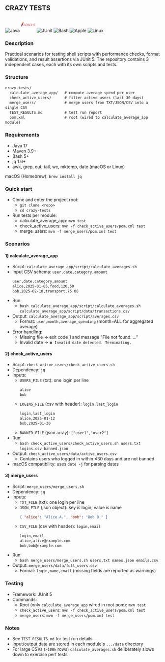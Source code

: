 ## CRAZY TESTS

<p>
  <img alt="Java" src="https://cdn.jsdelivr.net/gh/devicons/devicon/icons/java/java-original.svg" height="48" />
  <img alt="Maven" src="https://raw.githubusercontent.com/devicons/devicon/master/icons/apache/apache-original-wordmark.svg" height="48" />
  <img alt="JUnit" src="https://cdn.jsdelivr.net/gh/devicons/devicon/icons/junit/junit-original-wordmark.svg" height="48" />
  <img alt="Bash" src="https://cdn.jsdelivr.net/gh/devicons/devicon/icons/bash/bash-original.svg" height="48" />
  <img alt="Apple" src="https://cdn.jsdelivr.net/gh/devicons/devicon/icons/apple/apple-original.svg" height="48" />
  <img alt="Linux" src="https://cdn.jsdelivr.net/gh/devicons/devicon/icons/linux/linux-original.svg" height="48" />
</p>

### Description

Practical scenarios for testing shell scripts with performance checks, format validations, and result assertions via JUnit 5. The repository contains 3 independent cases, each with its own scripts and tests.

### Structure

```
crazy-tests/
  calculate_average_app/   # compute average spend per user
  check_active_users/      # filter active users (last 30 days)
  merge_users/             # merge users from TXT/JSON/CSV into a single CSV
  TEST_RESULTS.md          # test run report
  pom.xml                  # root (wired to calculate_average_app module)
```

### Requirements

- Java 17
- Maven 3.9+
- Bash 5+
- jq 1.6+
- awk, grep, cut, tail, wc, mktemp, date (macOS or Linux)

macOS (Homebrew): `brew install jq`

### Quick start

- Clone and enter the project root:
  - `git clone <repo>`
  - `cd crazy-tests`
- Run tests per module:
  - calculate_average_app: `mvn test`
  - check_active_users: `mvn -f check_active_users/pom.xml test`
  - merge_users: `mvn -f merge_users/pom.xml test`

### Scenarios

#### 1) calculate_average_app

- Script: `calculate_average_app/script/calculate_averages.sh`
- Input CSV schema: `user,date,category,amount`
  ```csv
  user,date,category,amount
  alice,2025-01-05,food,120.50
  bob,2025-02-10,transport,75.00
  ```
- Run:
  - `bash calculate_average_app/script/calculate_averages.sh calculate_average_app/script/data/transactions.csv`
- Output: `calculate_average_app/script/averages.csv`
  - Format: `user,month,average_spending` (month=ALL for aggregated average)
- Error handling:
  - Missing file → exit code 1 and message "File not found: ..."
  - Invalid date → `❌ Invalid date detected. Terminating.`

#### 2) check_active_users

- Script: `check_active_users/check_active_users.sh`
- Dependency: `jq`
- Inputs:
  - `USERS_FILE` (txt): one login per line
    ```
    alice
    bob
    ```
  - `LOGINS_FILE` (csv with header): `login,last_login`
    ```csv
    login,last_login
    alice,2025-01-12
    bob,2025-01-30
    ```
  - `BANNED_FILE` (json array): `["user1","user2"]`
- Run:
  - `bash check_active_users/check_active_users.sh users.txt logins.csv banned.json`
- Output: `check_active_users/data/active_users.csv`
  - Contains users who logged in within ≤30 days and are not banned
- macOS compatibility: uses `date -j` for parsing dates

#### 3) merge_users

- Script: `merge_users/merge_users.sh`
- Dependency: `jq`
- Inputs:
  - `TXT_FILE` (txt): one login per line
  - `JSON_FILE` (json object): key is login, value is name
    ```json
    { "alice": "Alice A.", "bob": "Bob B." }
    ```
  - `CSV_FILE` (csv with header): `login,email`
    ```csv
    login,email
    alice,alice@example.com
    bob,bob@example.com
    ```
- Run:
  - `bash merge_users/merge_users.sh users.txt names.json emails.csv`
- Output: `merge_users/data/full_users.csv`
  - Format: `login,name,email` (missing fields are reported as warnings)

### Testing

- Framework: JUnit 5
- Commands:
  - Root (only `calculate_average_app` wired in root pom): `mvn test`
  - `check_active_users`: `mvn -f check_active_users/pom.xml test`
  - `merge_users`: `mvn -f merge_users/pom.xml test`

### Notes

- See `TEST_RESULTS.md` for test run details
- Input/output data are stored in each module's `.../data` directory
- For large CSVs (`>100k` rows) `calculate_averages.sh` deliberately slows down to exercise perf tests
